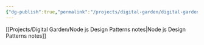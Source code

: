 ```yaml
---
{"dg-publish":true,"permalink":"/projects/digital-garden/digital-garden/","tags":["gardenEntry"]}
---
```


[[Projects/Digital Garden/Node js Design Patterns notes\|Node js Design Patterns notes]]
